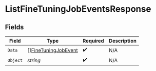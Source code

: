 # ListFineTuningJobEventsResponse


## Fields

| Field                                                             | Type                                                              | Required                                                          | Description                                                       |
| ----------------------------------------------------------------- | ----------------------------------------------------------------- | ----------------------------------------------------------------- | ----------------------------------------------------------------- |
| `Data`                                                            | [][FineTuningJobEvent](../../models/shared/finetuningjobevent.md) | :heavy_check_mark:                                                | N/A                                                               |
| `Object`                                                          | *string*                                                          | :heavy_check_mark:                                                | N/A                                                               |